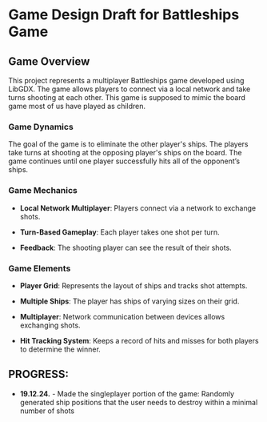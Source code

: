 # Game Design Draft for Battleships Game

## Game Overview

This project represents a multiplayer Battleships game developed using LibGDX. The game allows players to connect via a local network and take turns shooting at each other. This game is supposed to mimic the board game most of us have played as children.

### Game Dynamics

The goal of the game is to eliminate the other player's ships. The players take turns at shooting at the opposing player's ships on the board. The game continues until one player successfully hits all of the opponent’s ships.

### Game Mechanics

- **Local Network Multiplayer**: Players connect via a network to exchange shots.

- **Turn-Based Gameplay**: Each player takes one shot per turn.

- **Feedback**: The shooting player can see the result of their shots.

### Game Elements

- **Player Grid**: Represents the layout of ships and tracks shot attempts.

- **Multiple Ships**: The player has ships of varying sizes on their grid.

- **Multiplayer**: Network communication between devices allows exchanging shots.

- **Hit Tracking System**: Keeps a record of hits and misses for both players to determine the winner.


## PROGRESS:
- **19.12.24.** - Made the singleplayer portion of the game: Randomly generated ship positions that the user needs to destroy within a minimal number of shots
